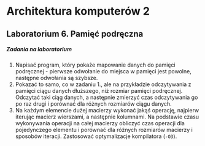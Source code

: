 # Architektura komputerów 2

## Laboratorium 6. Pamięć podręczna

##### Zadania na laboratorium
1. Napisać program, który pokaże mapowanie danych do pamięci podręcznej - pierwsze odwołanie do miejsca w pamięci jest powolne, następne odwołania są szybsze.
2. Pokazać to samo, co w zadaniu 1., ale na przykładzie odczytywania z pamięci ciągu danych dłuższego, niż rozmiar pamięci podręcznej. Odczytać taki ciąg danych, a następnie zmierzyć czas odczytywania go po raz drugi i porównać dla różnych rozmiarów ciągu danych.
3. Na każdym elemencie dużej macierzy wykonać jakąś operację, najpierw iterując macierz wierszami, a następnie kolumnami. Na podstawie czasu wykonywania operacji na całej macierzy obliczyć czas operacji dla pojedynczego elementu i porównać dla różnych rozmiarów macierzy i sposobów iteracji. Zastosować optymalizacje kompilatora (`-O3`).

